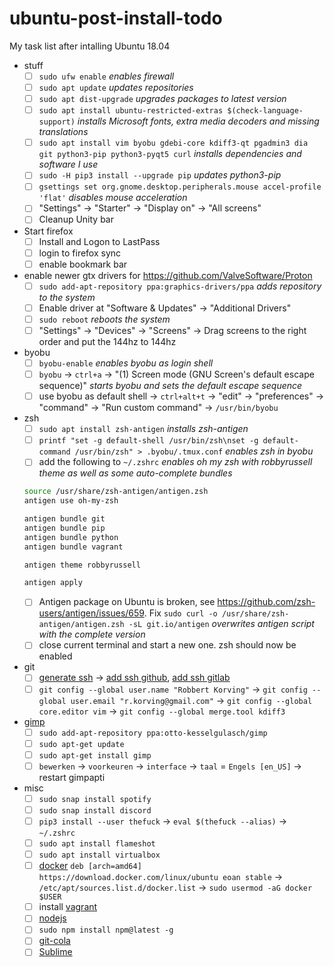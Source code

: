 ubuntu-post-install-todo
========================

My task list after intalling Ubuntu 18.04

- stuff
  - [ ] `sudo ufw enable` _enables firewall_
  - [ ] `sudo apt update` _updates repositories_
  - [ ] `sudo apt dist-upgrade` _upgrades packages to latest version_
  - [ ] `sudo apt install ubuntu-restricted-extras $(check-language-support)` _installs Microsoft fonts, extra media decoders and missing translations_
  - [ ] `sudo apt install vim byobu gdebi-core kdiff3-qt pgadmin3 dia git python3-pip python3-pyqt5 curl` _installs dependencies and software I use_
  - [ ] `sudo -H pip3 install --upgrade pip` _updates python3-pip_
  - [ ] `gsettings set org.gnome.desktop.peripherals.mouse accel-profile 'flat'` _disables mouse acceleration_
  - [ ] "Settings" -> "Starter" -> "Display on" -> "All screens"
  - [ ] Cleanup Unity bar

- Start firefox
  - [ ] Install and Logon to LastPass
  - [ ] login to firefox sync
  - [ ] enable bookmark bar

- enable newer gtx drivers for https://github.com/ValveSoftware/Proton
  - [ ] `sudo add-apt-repository ppa:graphics-drivers/ppa` _adds repository to the system_
  - [ ] Enable driver at "Software & Updates" -> "Additional Drivers"
  - [ ] `sudo reboot` _reboots the system_
  - [ ] "Settings" -> "Devices" -> "Screens" -> Drag screens to the right order and put the 144hz to 144hz

- byobu
  - [ ] `byobu-enable` _enables byobu as login shell_
  - [ ] `byobu` -> `ctrl+a` -> "(1) Screen mode (GNU Screen's default escape sequence)" _starts byobu and sets the default escape sequence_
  - [ ] use byobu as default shell -> `ctrl+alt+t` -> "edit" -> "preferences" -> "command" -> "Run custom command" -> `/usr/bin/byobu`

- zsh
  - [ ] `sudo apt install zsh-antigen` _installs zsh-antigen_
  - [ ] `printf "set -g default-shell /usr/bin/zsh\nset -g default-command /usr/bin/zsh" > .byobu/.tmux.conf` _enables zsh in byobu_
  - [ ] add the following to `~/.zshrc` _enables oh my zsh with robbyrussell theme as well as some auto-complete bundles_
  ```bash
  source /usr/share/zsh-antigen/antigen.zsh
  antigen use oh-my-zsh

  antigen bundle git
  antigen bundle pip
  antigen bundle python
  antigen bundle vagrant

  antigen theme robbyrussell

  antigen apply
  ```
  - [ ] Antigen package on Ubuntu is broken, see https://github.com/zsh-users/antigen/issues/659. Fix `sudo curl -o /usr/share/zsh-antigen/antigen.zsh -sL git.io/antigen` _overwrites antigen script with the complete version_
  - [ ] close current terminal and start a new one. zsh should now be enabled

- git
  - [ ] [generate ssh](https://gist.github.com/robkorv/592b46e8ff9742d74ca4a3f894857dee) -> [add ssh github](https://github.com/settings/ssh), [add ssh gitlab](https://gitlab.com/profile/keys)
  - [ ] `git config --global user.name "Robbert Korving"` -> `git config --global user.email "r.korving@gmail.com"` -> `git config --global core.editor vim` -> `git config --global merge.tool kdiff3`

- [gimp](http://www.gimp.org/)
  - [ ] `sudo add-apt-repository ppa:otto-kesselgulasch/gimp`
  - [ ] `sudo apt-get update`
  - [ ] `sudo apt-get install gimp`
  - [ ] `bewerken` -> `voorkeuren` -> `interface` -> `taal` = `Engels [en_US]` -> restart gimpapti

- misc
  - [ ] `sudo snap install spotify`
  - [ ] `sudo snap install discord`
  - [ ] `pip3 install --user thefuck` -> `eval $(thefuck --alias)` -> `~/.zshrc`
  - [ ] `sudo apt install flameshot`
  - [ ] `sudo apt install virtualbox`
  - [ ] [docker](https://docs.docker.com/install/linux/docker-ce/ubuntu/) `deb [arch=amd64] https://download.docker.com/linux/ubuntu eoan stable` -> `/etc/apt/sources.list.d/docker.list` -> `sudo usermod -aG docker $USER`
  - [ ] install [vagrant](https://www.vagrantup.com/downloads.html)
  - [ ] [nodejs](https://nodejs.org/en/download/package-manager/#debian-and-ubuntu-based-linux-distributions)
  - [ ] `sudo npm install npm@latest -g`
  - [ ] [git-cola](https://github.com/git-cola/git-cola#run-from-source)
  - [ ] [Sublime](https://www.sublimetext.com)
